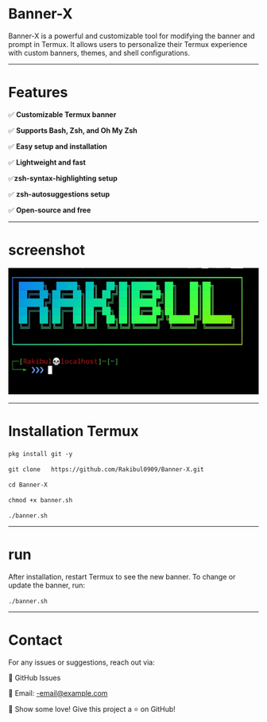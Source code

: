 # Banner-X

Banner-X is a powerful and customizable tool for modifying the banner and prompt in Termux. It allows users to personalize their Termux experience with custom banners, themes, and shell configurations.


---

# Features

✅ **Customizable Termux banner**

✅ **Supports Bash, Zsh, and Oh My Zsh**

✅ **Easy setup and installation**

✅ **Lightweight and fast**

✅**zsh-syntax-highlighting setup**

✅ **zsh-autosuggestions setup**

✅ **Open-source and free**


---

# screenshot
![My Image](image)

---
# Installation Termux

`pkg install git -y`

`git clone   https://github.com/Rakibul0909/Banner-X.git`

`cd Banner-X`

`chmod +x banner.sh`

`./banner.sh`


---

# run

After installation, restart Termux to see the new banner. To change or update the banner, run:

``./banner.sh``



---
# Contact

For any issues or suggestions, reach out via:

💬 GitHub Issues

📧 Email: -email@example.com


🌟 Show some love! Give this project a ⭐ on GitHub!

